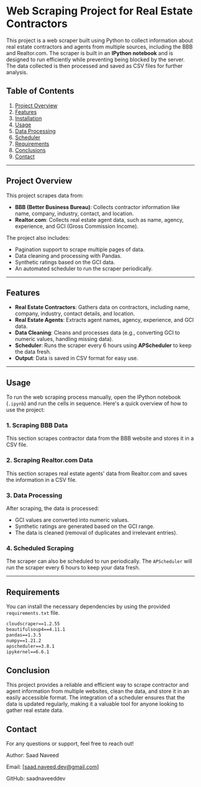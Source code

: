 
# Web Scraping Project for Real Estate Contractors

This project is a web scraper built using Python to collect information about real estate contractors and agents from multiple sources, including the BBB and Realtor.com. The scraper is built in an **IPython notebook** and is designed to run efficiently while preventing being blocked by the server. The data collected is then processed and saved as CSV files for further analysis.

## Table of Contents
1. [Project Overview](#project-overview)
2. [Features](#features)
3. [Installation](#installation)
4. [Usage](#usage)
5. [Data Processing](#data-processing)
6. [Scheduler](#scheduler)
7. [Requirements](#requirements)
8. [Conclusions](#Conclusions)
9. [Contact](#Contacts)

---

## Project Overview

This project scrapes data from:
- **BBB (Better Business Bureau)**: Collects contractor information like name, company, industry, contact, and location.
- **Realtor.com**: Collects real estate agent data, such as name, agency, experience, and GCI (Gross Commission Income).

The project also includes:
- Pagination support to scrape multiple pages of data.
- Data cleaning and processing with Pandas.
- Synthetic ratings based on the GCI data.
- An automated scheduler to run the scraper periodically.

---

## Features
- **Real Estate Contractors**: Gathers data on contractors, including name, company, industry, contact details, and location.
- **Real Estate Agents**: Extracts agent names, agency, experience, and GCI data.
- **Data Cleaning**: Cleans and processes data (e.g., converting GCI to numeric values, handling missing data).
- **Scheduler**: Runs the scraper every 6 hours using **APScheduler** to keep the data fresh.
- **Output**: Data is saved in CSV format for easy use.

---

## Usage

To run the web scraping process manually, open the IPython notebook (`.ipynb`) and run the cells in sequence. Here's a quick overview of how to use the project:

### 1. Scraping BBB Data

This section scrapes contractor data from the BBB website and stores it in a CSV file.

### 2. Scraping Realtor.com Data

This section scrapes real estate agents' data from Realtor.com and saves the information in a CSV file.

### 3. Data Processing

After scraping, the data is processed:
- GCI values are converted into numeric values.
- Synthetic ratings are generated based on the GCI range.
- The data is cleaned (removal of duplicates and irrelevant entries).

### 4. Scheduled Scraping

The scraper can also be scheduled to run periodically. The `APScheduler` will run the scraper every 6 hours to keep your data fresh.

---

## Requirements

You can install the necessary dependencies by using the provided `requirements.txt` file.

```txt
cloudscraper==1.2.55
beautifulsoup4==4.11.1
pandas==1.3.5
numpy==1.21.2
apscheduler==3.8.1
ipykernel==6.6.1
```


## Conclusion

This project provides a reliable and efficient way to scrape contractor and agent information from multiple websites, clean the data, and store it in an easily accessible format. The integration of a scheduler ensures that the data is updated regularly, making it a valuable tool for anyone looking to gather real estate data.

## Contact

For any questions or support, feel free to reach out!

Author: Saad Naveed

Email: [saad.naveed.dev@gmail.com]

GitHub: saadnaveeddev
